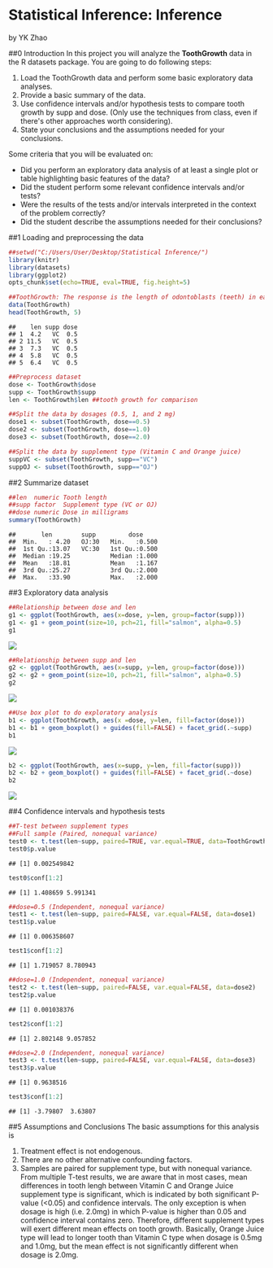 # Statistical Inference: Inference
by YK Zhao

##0 Introduction
In this project you will analyze the **ToothGrowth** data in the R datasets package. You are going to do following steps:    
1. Load the ToothGrowth data and perform some basic exploratory data analyses.  
2. Provide a basic summary of the data.    
3. Use confidence intervals and/or hypothesis tests to compare tooth growth by supp and dose. (Only use the techniques from class, even if there's other approaches worth considering).  
4. State your conclusions and the assumptions needed for your conclusions.     

Some criteria that you will be evaluated on:  
* Did you perform an exploratory data analysis of at least a single plot or table highlighting basic features of the data?  
* Did the student perform some relevant confidence intervals and/or tests?  
* Were the results of the tests and/or intervals interpreted in the context of the problem correctly?   
* Did the student describe the assumptions needed for their conclusions?  

##1 Loading and preprocessing the data

```r
##setwd("C:/Users/User/Desktop/Statistical Inference/")
library(knitr)
library(datasets)
library(ggplot2)
opts_chunk$set(echo=TRUE, eval=TRUE, fig.height=5)
```


```r
##ToothGrowth: The response is the length of odontoblasts (teeth) in each of 10 guinea   pigs at each of three dose levels of Vitamin C (0.5, 1, and 2 mg) with   each of two delivery methods (orange juice or ascorbic acid).
data(ToothGrowth)
head(ToothGrowth, 5)
```

```
##    len supp dose
## 1  4.2   VC  0.5
## 2 11.5   VC  0.5
## 3  7.3   VC  0.5
## 4  5.8   VC  0.5
## 5  6.4   VC  0.5
```

```r
##Preprocess dataset
dose <- ToothGrowth$dose
supp <- ToothGrowth$supp
len <- ToothGrowth$len ##tooth growth for comparison

##Split the data by dosages (0.5, 1, and 2 mg)
dose1 <- subset(ToothGrowth, dose==0.5)
dose2 <- subset(ToothGrowth, dose==1.0)
dose3 <- subset(ToothGrowth, dose==2.0)

##Split the data by supplement type (Vitamin C and Orange juice)
suppVC <- subset(ToothGrowth, supp=="VC")
suppOJ <- subset(ToothGrowth, supp=="OJ")
```

##2 Summarize dataset

```r
##len  numeric Tooth length
##supp factor  Supplement type (VC or OJ)
##dose numeric Dose in milligrams
summary(ToothGrowth)
```

```
##       len        supp         dose      
##  Min.   : 4.20   OJ:30   Min.   :0.500  
##  1st Qu.:13.07   VC:30   1st Qu.:0.500  
##  Median :19.25           Median :1.000  
##  Mean   :18.81           Mean   :1.167  
##  3rd Qu.:25.27           3rd Qu.:2.000  
##  Max.   :33.90           Max.   :2.000
```

##3 Exploratory data analysis

```r
##Relationship between dose and len
g1 <- ggplot(ToothGrowth, aes(x=dose, y=len, group=factor(supp)))
g1 <- g1 + geom_point(size=10, pch=21, fill="salmon", alpha=0.5)
g1
```

![](Inference_files/figure-html/exploratory-1.png) 

```r
##Relationship between supp and len
g2 <- ggplot(ToothGrowth, aes(x=supp, y=len, group=factor(dose)))
g2 <- g2 + geom_point(size=10, pch=21, fill="salmon", alpha=0.5)
g2
```

![](Inference_files/figure-html/exploratory-2.png) 

```r
##Use box plot to do exploratory analysis
b1 <- ggplot(ToothGrowth, aes(x =dose, y=len, fill=factor(dose))) 
b1 <- b1 + geom_boxplot() + guides(fill=FALSE) + facet_grid(.~supp)
b1
```

![](Inference_files/figure-html/exploratory-3.png) 

```r
b2 <- ggplot(ToothGrowth, aes(x=supp, y=len, fill=factor(supp))) 
b2 <- b2 + geom_boxplot() + guides(fill=FALSE) + facet_grid(.~dose)
b2
```

![](Inference_files/figure-html/exploratory-4.png) 

##4 Confidence intervals and hypothesis tests

```r
##T-test between supplement types
##Full sample (Paired, nonequal variance)
test0 <- t.test(len~supp, paired=TRUE, var.equal=TRUE, data=ToothGrowth)
test0$p.value
```

```
## [1] 0.002549842
```

```r
test0$conf[1:2]
```

```
## [1] 1.408659 5.991341
```

```r
##dose=0.5 (Independent, nonequal variance)
test1 <- t.test(len~supp, paired=FALSE, var.equal=FALSE, data=dose1)
test1$p.value
```

```
## [1] 0.006358607
```

```r
test1$conf[1:2]
```

```
## [1] 1.719057 8.780943
```

```r
##dose=1.0 (Independent, nonequal variance)
test2 <- t.test(len~supp, paired=FALSE, var.equal=FALSE, data=dose2)
test2$p.value
```

```
## [1] 0.001038376
```

```r
test2$conf[1:2]
```

```
## [1] 2.802148 9.057852
```

```r
##dose=2.0 (Independent, nonequal variance)
test3 <- t.test(len~supp, paired=FALSE, var.equal=FALSE, data=dose3)
test3$p.value
```

```
## [1] 0.9638516
```

```r
test3$conf[1:2]
```

```
## [1] -3.79807  3.63807
```

##5 Assumptions and Conclusions
The basic assumptions for this analysis is  
1. Treatment effect is not endogenous.  
2. There are no other alternative confounding factors.  
3. Samples are paired for supplement type, but with nonequal variance.  
From multiple T-test results, we are aware that in most cases, mean differences in tooth lengh between Vitamin C and Orange Juice supplement type is significant, which is indicated by both significant P-value (<0.05) and confidence intervals. The only exception is when dosage is high (i.e. 2.0mg) in which P-value is higher than 0.05 and confidence interval contains zero. Therefore, different supplement types will exert different mean effects on tooth growth. Basically, Orange Juice type will lead to longer tooth than Vitamin C type when dosage is 0.5mg and 1.0mg, but the mean effect is not significantly different when dosage is 2.0mg.
